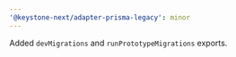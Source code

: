 ```yaml
---
'@keystone-next/adapter-prisma-legacy': minor
---
```


Added `devMigrations` and `runPrototypeMigrations` exports.
